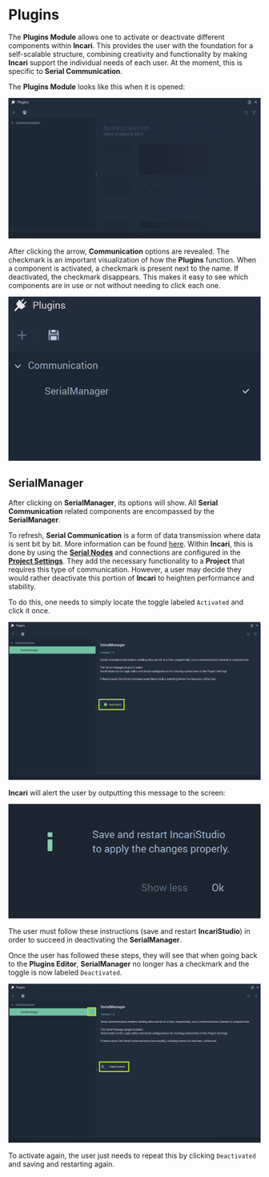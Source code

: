 # Plugins

The **Plugins Module** allows one to activate or deactivate different components within **Incari**. This provides the user with the foundation for a self-scalable structure, combining creativity and functionality by making **Incari** support the individual needs of each user. At the moment, this is specific to **Serial Communication**.

The **Plugins Module** looks like this when it is opened: 

![](../.gitbook/assets/pluginsstart.png)

After clicking the arrow, **Communication** options are revealed. The checkmark is an important visualization of how the **Plugins** function. When a component is activated, a checkmark is present next to the name. If deactivated, the checkmark disappears. This makes it easy to see which components are in use or not without needing to click each one. 

![](../.gitbook/assets/pluginsserialmanager.png)

## SerialManager 

After clicking on **SerialManager**, its options will show. All **Serial Communication** related components are encompassed by the **SerialManager**. 

To refresh, **Serial Communication** is a form of data transmission where data is sent bit by bit. More information can be found [here](https://en.wikipedia.org/wiki/Serial_communication). Within **Incari**, this is done by using the [**Serial Nodes**](../toolbox/communication/serial/README.md) and connections are configured in the [**Project Settings**](project-settings.md#serial). They add the necessary functionality to a **Project** that requires this type of communication. However, a user may decide they would rather deactivate this portion of **Incari** to heighten performance and stability. 

To do this, one needs to simply locate the toggle labeled `Activated` and click it once.  

![](../.gitbook/assets/pluginsserialmanager2_green.png)

**Incari** will alert the user by outputting this message to the screen:

![](../.gitbook/assets/pluginsserialmanageroffmessage.png)

The user must follow these instructions (save and restart **IncariStudio**) in order to succeed in deactivating the **SerialManager**. 

Once the user has followed these steps, they will see that when going back to the **Plugins Editor**, **SerialManager** no longer has a checkmark and the toggle is now labeled `Deactivated`. 

![](../.gitbook/assets/deactivated1_green.png)

To activate again, the user just needs to repeat this by clicking `Deactivated` and saving and restarting again. 

